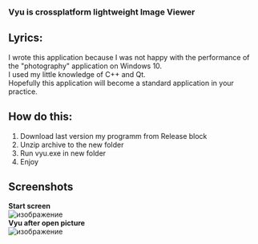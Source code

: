 ### Vyu is crossplatform lightweight Image Viewer

## Lyrics:
I wrote this application because I was not happy with the performance of the "photography" application on Windows 10. <br>
I used my little knowledge of C++ and Qt. <br>
Hopefully this application will become a standard application in your practice.

## How do this:
1. Download last version my programm from Release block
2. Unzip archive to the new folder
3. Run vyu.exe in new folder
4. Enjoy

## Screenshots
**Start screen**
<br>
![изображение](https://user-images.githubusercontent.com/35633190/114293702-e3aad280-9aa0-11eb-82a2-7f2087fffb75.png)
<br>
**Vyu after open picture**
<br>
![изображение](https://user-images.githubusercontent.com/35633190/114293716-f7eecf80-9aa0-11eb-8c68-676ddbf13be8.png)
<br>

